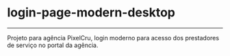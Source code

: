 # login-page-modern-desktop
___________________________________________________________________________________________________________________

Projeto para agência PixelCru, login moderno para acesso dos prestadores de serviço no portal da agência.
